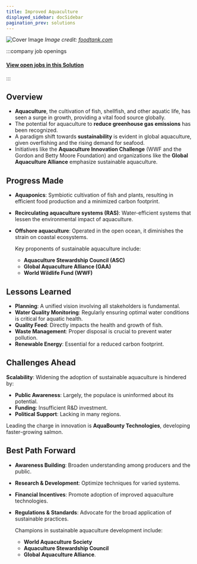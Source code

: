 ```yaml
---
title: Improved Aquaculture
displayed_sidebar: docSidebar
pagination_prev: solutions
---
```

![Cover Image](../static/img/aquaculture.jpg)
*Image credit: [foodtank.com](https://foodtank.com/news/2021/07/new-report-shows-sustainability-in-global-aquaculture/)*


:::company job openings
  #### [View open jobs in this Solution](https://climatebase.org/jobs?l=&q=&drawdown_solutions=Improved+Aquaculture)
:::

## Overview

* **Aquaculture**, the cultivation of fish, shellfish, and other aquatic life, has seen a surge in growth, providing a vital food source globally.
* The potential for aquaculture to **reduce greenhouse gas emissions** has been recognized.
* A paradigm shift towards **sustainability** is evident in global aquaculture, given overfishing and the rising demand for seafood.
* Initiatives like the **Aquaculture Innovation Challenge** (WWF and the Gordon and Betty Moore Foundation) and organizations like the **Global Aquaculture Alliance** emphasize sustainable aquaculture.

## Progress Made

* **Aquaponics**: Symbiotic cultivation of fish and plants, resulting in efficient food production and a minimized carbon footprint.
* **Recirculating aquaculture systems (RAS)**: Water-efficient systems that lessen the environmental impact of aquaculture.
* **Offshore aquaculture**: Operated in the open ocean, it diminishes the strain on coastal ecosystems.

  Key proponents of sustainable aquaculture include:

  * **Aquaculture Stewardship Council (ASC)**
  * **Global Aquaculture Alliance (GAA)**
  * **World Wildlife Fund (WWF)**

## Lessons Learned

* **Planning**: A unified vision involving all stakeholders is fundamental.
* **Water Quality Monitoring**: Regularly ensuring optimal water conditions is critical for aquatic health.
* **Quality Feed**: Directly impacts the health and growth of fish.
* **Waste Management**: Proper disposal is crucial to prevent water pollution.
* **Renewable Energy**: Essential for a reduced carbon footprint.

## Challenges Ahead

**Scalability**: Widening the adoption of sustainable aquaculture is hindered by:

* **Public Awareness**: Largely, the populace is uninformed about its potential.
* **Funding**: Insufficient R&D investment.
* **Political Support**: Lacking in many regions.

Leading the charge in innovation is **AquaBounty Technologies**, developing faster-growing salmon.

## Best Path Forward

* **Awareness Building**: Broaden understanding among producers and the public.
* **Research & Development**: Optimize techniques for varied systems.
* **Financial Incentives**: Promote adoption of improved aquaculture technologies.
* **Regulations & Standards**: Advocate for the broad application of sustainable practices.

  Champions in sustainable aquaculture development include:

  * **World Aquaculture Society**
  * **Aquaculture Stewardship Council**
  * **Global Aquaculture Alliance**.